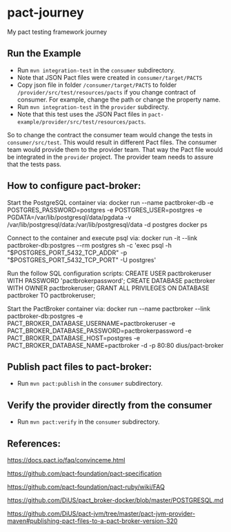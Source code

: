 # pact-journey
My pact testing framework journey

## Run the Example

* Run `mvn integration-test` in the `consumer` subdirectory.
* Note that JSON Pact files were created in `consumer/target/PACTS`
* Copy json file in folder `/consumer/target/PACTS` to folder `/provider/src/test/resources/pacts` if you change contract of consumer. For example, change the path or change the property name.
* Run `mvn integration-test` in the `provider` subdirecty.
* Note that this test uses the JSON Pact files in `pact-example/provider/src/test/resources/pacts`.

So to change the contract the consumer team would change the tests in `consumer/src/test`. This would result in different Pact files. The consumer team would provide them to the provider team. That way the Pact file would be integrated in the `provider` project. The provider team needs to assure that the tests pass.

## How to configure pact-broker:
Start the PostgreSQL container via:
docker run --name pactbroker-db -e POSTGRES_PASSWORD=postgres -e POSTGRES_USER=postgres -e PGDATA=/var/lib/postgresql/data/pgdata -v /var/lib/postgresql/data:/var/lib/postgresql/data -d postgres
docker ps

Connect to the container and execute psql via:
docker run -it --link pactbroker-db:postgres --rm postgres sh -c 'exec psql -h "$POSTGRES_PORT_5432_TCP_ADDR" -p "$POSTGRES_PORT_5432_TCP_PORT" -U postgres'

Run the follow SQL configuration scripts:
CREATE USER pactbrokeruser WITH PASSWORD 'pactbrokerpassword';
CREATE DATABASE pactbroker WITH OWNER pactbrokeruser;
GRANT ALL PRIVILEGES ON DATABASE pactbroker TO pactbrokeruser;


Start the PactBroker container via:
docker run --name pactbroker --link pactbroker-db:postgres -e PACT_BROKER_DATABASE_USERNAME=pactbrokeruser -e PACT_BROKER_DATABASE_PASSWORD=pactbrokerpassword -e PACT_BROKER_DATABASE_HOST=postgres -e PACT_BROKER_DATABASE_NAME=pactbroker -d -p 80:80 dius/pact-broker


## Publish pact files to pact-broker:
* Run `mvn pact:publish` in the `consumer` subdirectory.

## Verify the provider directly from the consumer
* Run `mvn pact:verify` in the `consumer` subdirectory.


## References:
https://docs.pact.io/faq/convinceme.html

https://github.com/pact-foundation/pact-specification

https://github.com/pact-foundation/pact-ruby/wiki/FAQ

https://github.com/DiUS/pact_broker-docker/blob/master/POSTGRESQL.md

https://github.com/DiUS/pact-jvm/tree/master/pact-jvm-provider-maven#publishing-pact-files-to-a-pact-broker-version-320